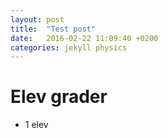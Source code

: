 ```yaml
---
layout: post
title:  "Test post"
date:   2016-02-22 11:09:40 +0200
categories: jekyll physics
---
```

# Elev grader

- 1 elev


